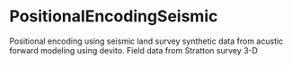 # PositionalEncodingSeismic
Positional encoding using seismic land survey
synthetic data from acustic forward modeling using devito. Field data from Stratton survey 3-D
